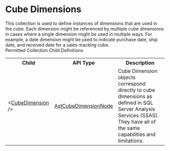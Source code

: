 # Cube Dimensions

<div class="LanguageSummary"><div class ="SummaryItem">This collection is used to define instances of dimensions that are used in the cube. Each dimension might be referenced by multiple cube dimensions in cases where a single dimension might be used in multiple ways. For example, a date dimension might be used to indicate purchase date, ship date, and received date for a sales-tracking cube.</div></div><div class="SchemaBindingGroup"><div class="SchemaBindingGroupHeader">Permitted Collection Child Definitions</div><table id="SchemaBindingList" class="SchemaBindingList"><tbody><tr><th class="SchemaBindingNameColumnHeader">Child</th><th class="SchemaBindingTypeColumnHeader">API Type</th><th class="SchemaBindingSummaryColumnHeader">Description</th></tr><tr class="cd0"><td class="SchemaBindingName"><span class="punc">&lt;</span><a href=Varigence.Languages.Biml.Cube.AstCubeDimensionNode.html">CubeDimension</a><span class="punc"> /&gt;</span></td><td class="SchemaBindingType"><a href="../api-reference/Varigence.Languages.Biml.Cube.AstCubeDimensionNode.html">AstCubeDimensionNode</a></td><td class="SchemaBindingSummary">Cube Dimension objects correspond directly to cube dimensions as defined in SQL Server Analysis Services (SSAS). They have all of the same capabilities and limitations.</td></tr></tbody></table></div>